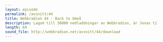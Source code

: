 ```yaml
---
layout: episode
permalink: /avsnitt/44
title: Webbradion 44 - Back to Umeå
description: Lagom till 30000 nedladdningar av Webbradion, är Jonas tillbaka i mörkret i Umeå och vi snackar rekordmånga nyheter! Allt från Git till Topp100. 
length: 64
sound_file: http://webbradion.net/avsnitt/44/download
---
```



